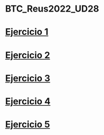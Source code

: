 # BTC_Reus2022_UD28


<h1><a href="https://OctavioBernalGH.github.io/BTC_Reus2022_UD28/Ejercicio_1/index.html">Ejercicio 1</a></h1>

<h1><a href="https://OctavioBernalGH.github.io/BTC_Reus2022_UD28/Ejercicio_2/index.html">Ejercicio 2</a></h1>

<h1><a href="https://OctavioBernalGH.github.io/BTC_Reus2022_UD28/Ejercicio_3/index.html">Ejercicio 3</a></h1>

<h1><a href="https://OctavioBernalGH.github.io/BTC_Reus2022_UD28/Ejercicio_4/platosemana.html">Ejercicio 4</a></h1>

<h1><a href="https://OctavioBernalGH.github.io/BTC_Reus2022_UD28/Ejercicio_5/postressemana.html">Ejercicio 5</a></h1>
